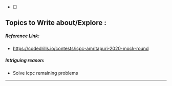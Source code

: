 - [ ] 
 ## Topics to Write about/Explore :

##### Reference Link:
- https://codedrills.io/contests/icpc-amritapuri-2020-mock-round

##### Intriguing reason:
- Solve icpc remaining problems

---